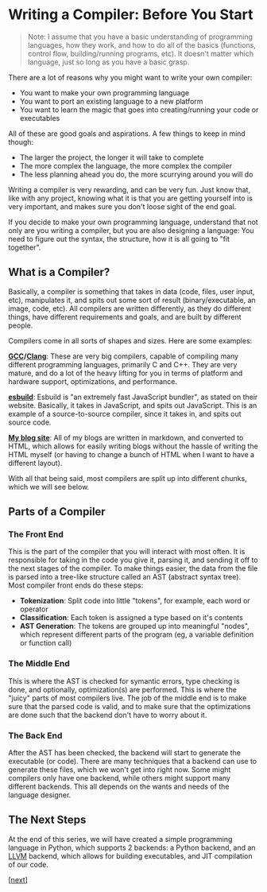 # Writing a Compiler: Before You Start

> Note: I assume that you have a basic understanding of programming languages,
> how they work, and how to do all of the basics (functions, control flow,
> building/running programs, etc). It doesn't matter which language, just so
> long as you have a basic grasp.

There are a lot of reasons why you might want to write your own compiler:

* You want to make your own programming language
* You want to port an existing language to a new platform
* You want to learn the magic that goes into creating/running your code or executables

All of these are good goals and aspirations. A few things to keep in mind though:

* The larger the project, the longer it will take to complete
* The more complex the language, the more complex the compiler
* The less planning ahead you do, the more scurrying around you will do

Writing a compiler is very rewarding, and can be very fun. Just know that, like
with any project, knowing what it is that you are getting yourself into is very
important, and makes sure you don't loose sight of the end goal.

If you decide to make your own programming language, understand that not only
are you writing a compiler, but you are also designing a language: You need to
figure out the syntax, the structure, how it is all going to "fit together".

## What is a Compiler?

Basically, a compiler is something that takes in data (code, files, user input,
etc), manipulates it, and spits out some sort of result (binary/executable, an
image, code, etc). All compilers are written differently, as they do
different things, have different requirements and goals, and are built by
different people.

Compilers come in all sorts of shapes and sizes. Here are some examples:

**[GCC](https://gcc.gnu.org/)/[Clang](https://clang.llvm.org/)**:
These are very big compilers, capable of compiling many different
programming languages, primarily C and C++.
They are very mature, and do a lot of the heavy lifting for you in terms
of platform and hardware support, optimizations, and performance.

**[esbuild](https://esbuild.github.io/)**:
Esbuild is "an extremely fast JavaScript bundler", as stated on
their website. Basically, it takes in JavaScript, and spits out JavaScript.
This is an example of a source-to-source compiler, since it takes in, and
spits out source code.

**[My blog site](https://github.com/dosisod/dosisod.github.io)**:
All of my blogs are written in markdown, and converted to
HTML, which allows for easily writing blogs without the hassle of writing
the HTML myself (or having to change a bunch of HTML when I want to have
a different layout).

With all that being said, most compilers are split up into different chunks,
which we will see below.

## Parts of a Compiler

### The Front End

This is the part of the compiler that you will interact with most often.
It is responsible for taking in the code you give it, parsing it, and sending
it off to the next stages of the compiler. To make things easier, the data
from the file is parsed into a tree-like structure called an AST (abstract
syntax tree). Most compiler front ends do these steps:

* **Tokenization**: Split code into little "tokens", for example, each word or operator
* **Classification**: Each token is assigned a type based on it's contents
* **AST Generation**: The tokens are grouped up into meaningful "nodes", which represent different parts of the program (eg, a variable definition or function call)

### The Middle End

This is where the AST is checked for symantic errors, type checking is done,
and optionally, optimization(s) are performed. This is where the
"juicy" parts of most compilers live. The job of the middle end is to make sure
that the parsed code is valid, and to make sure that the optimizations are done
such that the backend don't have to worry about it.

### The Back End

After the AST has been checked, the backend will start to generate the
executable (or code). There are many techniques that a backend can use to
generate these files, which we won't get into right now. Some might compilers
only have one backend, while others might support many different backends.
This all depends on the wants and needs of the language designer.

## The Next Steps

At the end of this series, we will have created a simple programming language
in Python, which supports 2 backends: a Python backend, and an [LLVM](https://llvm.org/)
backend, which allows for building executables, and JIT compilation of our code.

[[next](./writing-a-compiler-1.html)]

